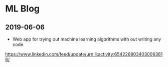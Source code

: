 # ML Blog

## 2019-06-06

* Web app for trying out machine learning algorithms with out writing any code.

https://www.linkedin.com/feed/update/urn:li:activity:6542268034030063616/
